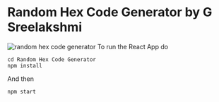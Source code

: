 <h1>Random Hex Code Generator by G Sreelakshmi</h1>

![random hex code generator](https://github.com/sreelakshmig009/Awesome-Javascript-and-React-Project/blob/sg-react/Random%20Hex%20Code%20Generator/rhcg.gif)
To run the React App do
```
cd Random Hex Code Generator
npm install
```
And then
```
npm start
```
